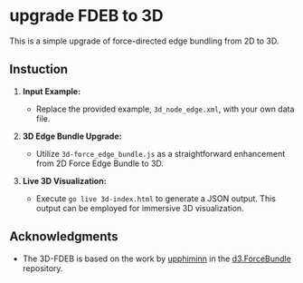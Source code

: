 # upgrade FDEB to 3D


This is a simple upgrade of force-directed edge bundling from 2D to 3D.



## Instuction


1. **Input Example:**
   - Replace the provided example, `3d_node_edge.xml`, with your own data file.

2. **3D Edge Bundle Upgrade:**
   - Utilize `3d-force_edge_bundle.js` as a straightforward enhancement from 2D Force Edge Bundle to 3D.

3. **Live 3D Visualization:**
   - Execute `go live 3d-index.html` to generate a JSON output. This output can be employed for immersive 3D visualization.


## Acknowledgments

- The 3D-FDEB  is based on the work by [upphiminn](https://github.com/upphiminn) in the [d3.ForceBundle](https://github.com/upphiminn/d3.ForceBundle) repository.

